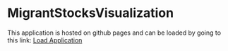 # MigrantStocksVisualization
This application is hosted on github pages and can be loaded by going to this link: [Load Application](https://sanchayan721.github.io/MigrantStocksVisualization/)
